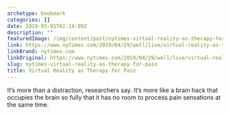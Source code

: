 ```yaml
---
archetype: bookmark
categories: []
date: 2019-05-01T02:14:09Z
description: ""
featuredImage: /img/content/post/nytimes-virtual-reality-as-therapy-for-pain.jpg
link: https://www.nytimes.com/2019/04/29/well/live/virtual-reality-as-therapy-for-pain.html
linkBrand: nytimes.com
linkOriginal: https://www.nytimes.com/2019/04/29/well/live/virtual-reality-as-therapy-for-pain.html
slug: nytimes-virtual-reality-as-therapy-for-pain
title: Virtual Reality as Therapy for Pain
---
```

It’s more than a distraction, researchers say. It’s more like a brain hack that occupies the brain so fully that it has no room to process pain sensations at the same time.